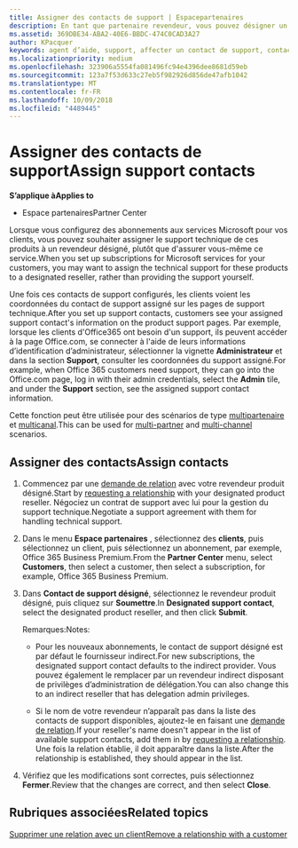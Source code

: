 ```yaml
---
title: Assigner des contacts de support | Espacepartenaires
description: En tant que partenaire revendeur, vous pouvez désigner un revendeur comme contact de support.
ms.assetid: 369DBE34-ABA2-40E6-BBDC-474C0CAD3A27
author: KPacquer
keywords: agent d’aide, support, affecter un contact de support, contact chargé du support
ms.localizationpriority: medium
ms.openlocfilehash: 323906a5554fa081496fc94e4396dee8681d59eb
ms.sourcegitcommit: 123a7f53d633c27eb5f982926d856de47afb1042
ms.translationtype: MT
ms.contentlocale: fr-FR
ms.lasthandoff: 10/09/2018
ms.locfileid: "4489445"
---
```

# <a name="assign-support-contacts"></a><span data-ttu-id="6fd3f-104">Assigner des contacts de support</span><span class="sxs-lookup"><span data-stu-id="6fd3f-104">Assign support contacts</span></span>

**<span data-ttu-id="6fd3f-105">S’applique à</span><span class="sxs-lookup"><span data-stu-id="6fd3f-105">Applies to</span></span>**

-  <span data-ttu-id="6fd3f-106">Espace partenaires</span><span class="sxs-lookup"><span data-stu-id="6fd3f-106">Partner Center</span></span>

<span data-ttu-id="6fd3f-107">Lorsque vous configurez des abonnements aux services Microsoft pour vos clients, vous pouvez souhaiter assigner le support technique de ces produits à un revendeur désigné, plutôt que d'assurer vous-même ce service.</span><span class="sxs-lookup"><span data-stu-id="6fd3f-107">When you set up subscriptions for Microsoft services for your customers, you may want to assign the technical support for these products to a designated reseller, rather than providing the support yourself.</span></span>

<span data-ttu-id="6fd3f-108">Une fois ces contacts de support configurés, les clients voient les coordonnées du contact de support assigné sur les pages de support technique.</span><span class="sxs-lookup"><span data-stu-id="6fd3f-108">After you set up support contacts, customers see your assigned support contact's information on the product support pages.</span></span> <span data-ttu-id="6fd3f-109">Par exemple, lorsque les clients d'Office365 ont besoin d'un support, ils peuvent accéder à la page Office.com, se connecter à l'aide de leurs informations d’identification d’administrateur, sélectionner la vignette **Administrateur** et dans la section **Support**, consulter les coordonnées du support assigné.</span><span class="sxs-lookup"><span data-stu-id="6fd3f-109">For example, when Office 365 customers need support, they can go into the Office.com page, log in with their admin credentials, select the **Admin** tile, and under the **Support** section, see the assigned support contact information.</span></span>

<span data-ttu-id="6fd3f-110">Cette fonction peut être utilisée pour des scénarios de type [multipartenaire](multipartner.md) et [multicanal](multichannel.md).</span><span class="sxs-lookup"><span data-stu-id="6fd3f-110">This can be used for [multi-partner](multipartner.md) and [multi-channel](multichannel.md) scenarios.</span></span> 

<a href="" id="assigncontacts"></a>
## <a name="assign-contacts"></a><span data-ttu-id="6fd3f-111">Assigner des contacts</span><span class="sxs-lookup"><span data-stu-id="6fd3f-111">Assign contacts</span></span>

1.  <span data-ttu-id="6fd3f-112">Commencez par une [demande de relation](request-a-relationship-with-a-customer.md) avec votre revendeur produit désigné.</span><span class="sxs-lookup"><span data-stu-id="6fd3f-112">Start by [requesting a relationship](request-a-relationship-with-a-customer.md) with your designated product reseller.</span></span> <span data-ttu-id="6fd3f-113">Négociez un contrat de support avec lui pour la gestion du support technique.</span><span class="sxs-lookup"><span data-stu-id="6fd3f-113">Negotiate a support agreement with them for handling technical support.</span></span>

2.  <span data-ttu-id="6fd3f-114">Dans le menu **Espace partenaires** , sélectionnez des **clients**, puis sélectionnez un client, puis sélectionnez un abonnement, par exemple, Office 365 Business Premium.</span><span class="sxs-lookup"><span data-stu-id="6fd3f-114">From the **Partner Center** menu, select **Customers**, then select a customer, then select a subscription, for example, Office 365 Business Premium.</span></span>

3.  <span data-ttu-id="6fd3f-115">Dans **Contact de support désigné**, sélectionnez le revendeur produit désigné, puis cliquez sur **Soumettre**.</span><span class="sxs-lookup"><span data-stu-id="6fd3f-115">In  **Designated support contact**, select the designated product reseller, and then click **Submit**.</span></span> 

    <span data-ttu-id="6fd3f-116">Remarques:</span><span class="sxs-lookup"><span data-stu-id="6fd3f-116">Notes:</span></span> 
    
    *  <span data-ttu-id="6fd3f-117">Pour les nouveaux abonnements, le contact de support désigné est par défaut le fournisseur indirect.</span><span class="sxs-lookup"><span data-stu-id="6fd3f-117">For new subscriptions, the designated support contact defaults to the indirect provider.</span></span> <span data-ttu-id="6fd3f-118">Vous pouvez également le remplacer par un revendeur indirect disposant de privilèges d’administration de délégation.</span><span class="sxs-lookup"><span data-stu-id="6fd3f-118">You can also change this to an indirect reseller that has delegation admin privileges.</span></span>
    
    *  <span data-ttu-id="6fd3f-119">Si le nom de votre revendeur n’apparaît pas dans la liste des contacts de support disponibles, ajoutez-le en faisant une [demande de relation](request-a-relationship-with-a-customer.md).</span><span class="sxs-lookup"><span data-stu-id="6fd3f-119">If your reseller's name doesn't appear in the list of available support contacts, add them in by [requesting a relationship](request-a-relationship-with-a-customer.md).</span></span> <span data-ttu-id="6fd3f-120">Une fois la relation établie, il doit apparaître dans la liste.</span><span class="sxs-lookup"><span data-stu-id="6fd3f-120">After the relationship is established, they should appear in the list.</span></span>  

4.  <span data-ttu-id="6fd3f-121">Vérifiez que les modifications sont correctes, puis sélectionnez **Fermer**.</span><span class="sxs-lookup"><span data-stu-id="6fd3f-121">Review that the changes are correct, and then select **Close**.</span></span>

## <a name="related-topics"></a><span data-ttu-id="6fd3f-122">Rubriques associées</span><span class="sxs-lookup"><span data-stu-id="6fd3f-122">Related topics</span></span>

[<span data-ttu-id="6fd3f-123">Supprimer une relation avec un client</span><span class="sxs-lookup"><span data-stu-id="6fd3f-123">Remove a relationship with a customer</span></span>](remove-a-relationship.md)